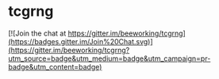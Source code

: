 # tcgrng

[![Join the chat at https://gitter.im/beeworking/tcgrng](https://badges.gitter.im/Join%20Chat.svg)](https://gitter.im/beeworking/tcgrng?utm_source=badge&utm_medium=badge&utm_campaign=pr-badge&utm_content=badge)
